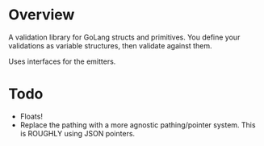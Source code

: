 # Overview

A validation library for GoLang structs and primitives. You define your validations as variable structures, then validate against them.

Uses interfaces for the emitters.

# Todo

 * Floats!
 * Replace the pathing with a more agnostic pathing/pointer system. This is ROUGHLY using JSON pointers.
